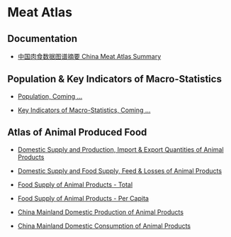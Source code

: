 # Meat Atlas

## Documentation

- [中国肉食数据图谱摘要 China Meat Atlas Summary](_posts/2020-01-01-China_Meat_Atlas_Summary.md)


## Population & Key Indicators of Macro-Statistics

- [Population, Coming ...]()

- [Key Indicators of Macro-Statistics, Coming ...]()


## Atlas of Animal Produced Food

- [Domestic Supply and Production, Import & Export Quantities of Animal Products](_posts/2019-12-30-CommodityBalances_Prod-Imp-Exp.md)

- [Domestic Supply and Food Supply, Feed & Losses of Animal Products](_posts/2019-12-30-CommodityBalances_Feed-Losses.md)

- [Food Supply of Animal Products - Total](_posts/2019-12-24-FoodSupply_AnimalProducts_Total.md)

- [Food Supply of Animal Products - Per Capita](_posts/2019-12-24-FoodSupply_AnimalProducts_PerCapita.md)

- [China Mainland Domestic Production of Animal Products](_posts/2019-12-18-MeatAtlas_ChinaMainland_DomesticAnimalProduction.md)

- [China Mainland Domestic Consumption of Animal Products](_posts/2019-12-15-MeatAtlas_ChinaMainland_DomesticFoodConsumption.md)